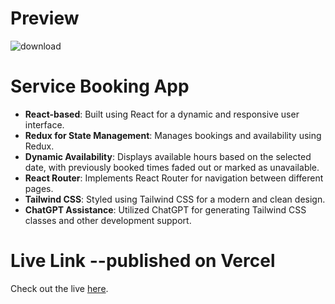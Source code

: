 # Preview

![download](https://github.com/user-attachments/assets/41566f65-8611-4183-b3db-fa5f93269c4b)



# Service Booking App

- **React-based**: Built using React for a dynamic and responsive user interface.
- **Redux for State Management**: Manages bookings and availability using Redux.
- **Dynamic Availability**: Displays available hours based on the selected date, with previously booked times faded out or marked as unavailable.
- **React Router**: Implements React Router for navigation between different pages.
- **Tailwind CSS**: Styled using Tailwind CSS for a modern and clean design.
- **ChatGPT Assistance**: Utilized ChatGPT for generating Tailwind CSS classes and other development support.


# Live Link --published on Vercel

Check out the live  [here](https://booking-app-azure-three.vercel.app/).
